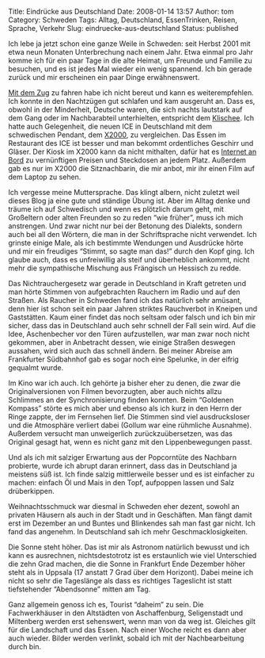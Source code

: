 Title: Eindrücke aus Deutschland
Date: 2008-01-14 13:57
Author: tom
Category: Schweden
Tags: Alltag, Deutschland, EssenTrinken, Reisen, Sprache, Verkehr
Slug: eindruecke-aus-deutschland
Status: published

Ich lebe ja jetzt schon eine ganze Weile in Schweden: seit Herbst 2001
mit etwa neun Monaten Unterbrechung nach einem Jahr. Etwa einmal pro
Jahr komme ich für ein paar Tage in die alte Heimat, um Freunde und
Familie zu besuchen, und es ist jedes Mal wieder ein wenig spannend. Ich
bin gerade zurück und mir erscheinen ein paar Dinge erwähnenswert.

[Mit dem
Zug](http://www.fiket.de/2007/11/19/mit-dem-zug-nach-deutschland/) zu
fahren habe ich nicht bereut und kann es weiterempfehlen. Ich konnte in
den Nachtzügen gut schlafen und kam ausgeruht an. Dass es, obwohl in der
Minderheit, Deutsche waren, die sich nachts lautstark auf dem Gang oder
im Nachbarabteil unterhielten, entspricht dem
[Klischee](http://www.fiket.de/2006/05/30/schweden-ueber-deutsche/). Ich
hatte auch Gelegenheit, die neuen ICE in Deutschland mit dem
schwedischen Pendant, dem [X2000](http://de.wikipedia.org/wiki/X2000),
zu vergleichen. Das Essen im Restaurant des ICE ist besser und man
bekommt ordentliches Geschirr und Gläser. Der Kiosk im X2000 kann da
nicht mithalten, dafür hat es [Internet an
Bord](http://internetombord.se/) zu vernünftigen Preisen und Steckdosen
an jedem Platz. Außerdem gab es nur im X2000 die Sitznachbarin, die mir
anbot, mir ihr einen Film auf dem Laptop zu sehen.

Ich vergesse meine Muttersprache. Das klingt albern, nicht zuletzt weil
dieses Blog ja eine gute und ständige Übung ist. Aber im Alltag denke
und träume ich auf Schwedisch und wenn es plötzlich darum geht, mit
Großeltern oder alten Freunden so zu reden “wie früher”, muss ich mich
anstrengen. Und zwar nicht nur bei der Betonung des Dialekts, sondern
auch bei all den Wörtern, die man in der Schriftsprache nicht verwendet.
Ich grinste einige Male, als ich bestimmte Wendungen und Ausdrücke hörte
und mir ein freudiges “Stimmt, so sagte man das!” durch den Kopf ging.
Ich glaube auch, dass es unfreiwillig als steif und überheblich ankommt,
nicht mehr die sympathische Mischung aus Frängisch un Hessisch zu redde.

Das Nichtrauchergesetz war gerade in Deutschland in Kraft getreten und
man hörte Stimmen von aufgebrachten Rauchern im Radio und auf den
Straßen. Als Raucher in Schweden fand ich das natürlich sehr amüsant,
denn hier ist schon seit ein paar Jahren striktes Rauchverbot in Kneipen
und Gaststätten. Kaum einer findet das noch seltsam oder falsch und ich
bin mir sicher, dass das in Deutschland auch sehr schnell der Fall sein
wird. Auf die Idee, Aschenbecher vor den Türen aufzustellen, war man
zwar noch nicht gekommen, aber in Anbetracht dessen, wie einige Straßen
deswegen aussahen, wird sich auch das schnell ändern. Bei meiner Abreise
am Frankfurter Südbahnhof gab es sogar noch eine Spelunke, in der eifrig
gequalmt wurde.

Im Kino war ich auch. Ich gehörte ja bisher eher zu denen, die zwar die
Originalversionen von Filmen bevorzugten, aber auch nichts allzu
Schlimmes an der Synchronisierung finden konnten. Beim “Goldenen
Kompass” störte es mich aber und ebenso als ich kurz in den Herrn der
Ringe zappte, der im Fernsehen lief. Die Stimmen sind viel
ausdrucksloser und die Atmosphäre verliert dabei (Gollum war eine
rühmliche Ausnahme). Außerdem versucht man unweigerlich
zurückzuübersetzen, was das Original gesagt hat, wenn es nicht ganz mit
den Lippenbewegungen passt.

Und als ich mit salziger Erwartung aus der Popcorntüte des Nachbarn
probierte, wurde ich abrupt daran erinnert, dass das in Deutschland ja
meistens süß ist. Ich finde salzig mittlerweile besser und es ist
einfacher zu machen: einfach Öl und Mais in den Topf, aufpoppen lassen
und Salz drüberkippen.

Weihnachtsschmuck war diesmal in Schweden eher dezent, sowohl an
privaten Häusern als auch in der Stadt und in Geschäften. Man fängt
damit erst im Dezember an und Buntes und Blinkendes sah man fast gar
nicht. Ich fand das angenehm. In Deutschland sah ich mehr
Geschmacklosigkeiten.

Die Sonne steht höher. Das ist mir als Astronom natürlich bewusst und
ich kann es ausrechnen, nichtsdestotrotz ist es erstaunlich wie viel
Unterschied die zehn Grad machen, die die Sonne in Frankfurt Ende
Dezember höher steht als in Uppsala (17 anstatt 7 Grad über dem
Horizont). Dabei meine ich nicht so sehr die Tageslänge als dass es
richtiges Tageslicht ist statt tiefstehender “Abendsonne” mitten am Tag.

Ganz allgemein genoss ich es, Tourist “daheim” zu sein. Die
Fachwerkhäuser in den Altstädten von Aschaffenburg, Seligenstadt und
Miltenberg werden erst sehenswert, wenn man von da weg ist. Gleiches
gilt für die Landschaft und das Essen. Nach einer Woche reicht es dann
aber auch wieder. Bilder werden verlinkt, sobald ich mit der
Nachbearbeitung durch bin.

